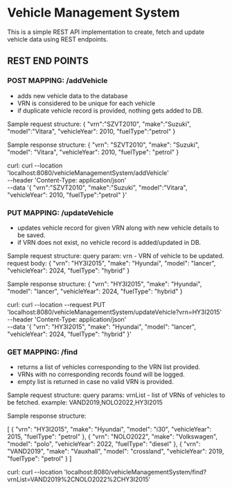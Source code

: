 # Vehicle Management System

This is a simple REST API implementation to create, fetch and update vehicle data using REST endpoints.

## REST END POINTS

### POST MAPPING: /addVehicle

- adds new vehicle data to the database
- VRN is considered to be unique for each vehicle
- if duplicate vehicle record is provided, nothing gets added to DB.

Sample request structure:
{
"vrn":"SZVT2010",
"make":"Suzuki",
"model":"Vitara",
"vehicleYear": 2010,
"fuelType":"petrol"
}

Sample response structure:
{
"vrn": "SZVT2010",
"make": "Suzuki",
"model": "Vitara",
"vehicleYear": 2010,
"fuelType": "petrol"
}

curl:
curl --location 'localhost:8080/vehicleManagementSystem/addVehicle' \
--header 'Content-Type: application/json' \
--data '{
"vrn":"SZVT2010",
"make":"Suzuki",
"model":"Vitara",
"vehicleYear": 2010,
"fuelType":"petrol"
}'

### PUT MAPPING: /updateVehicle

- updates vehicle record for given VRN along with new vehicle details to be saved.
- if VRN does not exist, no vehicle record is added/updated in DB.

Sample request structure:
query param: vrn - VRN of vehicle to be updated.
request body:
{
"vrn": "HY3I2015",
"make": "Hyundai",
"model": "lancer",
"vehicleYear": 2024,
"fuelType": "hybrid"
}

Sample response structure:
{
"vrn": "HY3I2015",
"make": "Hyundai",
"model": "lancer",
"vehicleYear": 2024,
"fuelType": "hybrid"
}

curl:
curl --location --request PUT 'localhost:8080/vehicleManagementSystem/updateVehicle?vrn=HY3I2015' \
--header 'Content-Type: application/json' \
--data '{
"vrn": "HY3I2015",
"make": "Hyundai",
"model": "lancer",
"vehicleYear": 2024,
"fuelType": "hybrid"
}'

### GET MAPPING: /find

- returns a list of vehicles corresponding to the VRN list provided.
- VRNs with no corresponding records found will be logged.
- empty list is returned in case no valid VRN is provided.

Sample request structure:
query params: vrnList - list of VRNs of vehicles to be fetched.
example: VAND2019,NOLO2022,HY3I2015

Sample response structure:

[
{
"vrn": "HY3I2015",
"make": "Hyundai",
"model": "i30",
"vehicleYear": 2015,
"fuelType": "petrol"
},
{
"vrn": "NOLO2022",
"make": "Volkswagen",
"model": "polo",
"vehicleYear": 2022,
"fuelType": "diesel"
},
{
"vrn": "VAND2019",
"make": "Vauxhall",
"model": "crossland",
"vehicleYear": 2019,
"fuelType": "petrol"
}
]

curl:
curl --location 'localhost:8080/vehicleManagementSystem/find?vrnList=VAND2019%2CNOLO2022%2CHY3I2015'
